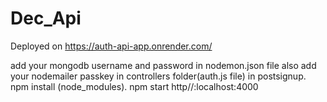 # Dec_Api 

Deployed on https://auth-api-app.onrender.com/

add your mongodb username and password in nodemon.json file
also add your nodemailer passkey in controllers folder(auth.js file) in postsignup.
npm install (node_modules).
npm start
http//:localhost:4000
